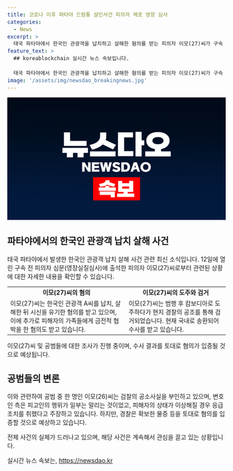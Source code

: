 ```yaml
---
title: 코로나 이후 파타야 드럼통 살인사건 피의자 체포 영장 심사
categories:
  - News
excerpt: >
  태국 파타야에서 한국인 관광객을 납치하고 살해한 혐의를 받는 피의자 이모(27)씨가 구속 전 피의자 심문을 위해 법원에 출석했다. 이모는 고개를 숙인 채 법원으로 향했고, 취재진의 질문에는 대답하지 않았으나 얼굴에는 옅은 미소가 떠올랐다. 창원지법은 구속 여부를 심리 중이며, 이모는 납치와 살해한 A씨의 휴대전화로 금전을 빼앗은 혐의뿐만 아니라 A씨의 살해를 협박한 혐의도 받고 있다. 경찰은 범행에 대한 증거를 확보하고 이들의 진술을 종합해 수사할 예정이다.
feature_text: >
  ## koreablockchain 실시간 뉴스 속보입니다.

  태국 파타야에서 한국인 관광객을 납치하고 살해한 혐의를 받는 피의자 이모(27)씨가 구속 전 피의자 심문을 위해 법원에 출석했다. 이모는 고개를 숙인 채 법원으로 향했고, 취재진의 질문에는 대답하지 않았으나 얼굴에는 옅은 미소가 떠올랐다. 창원지법은 구속 여부를 심리 중이며, 이모는 납치와 살해한 A씨의 휴대전화로 금전을 빼앗은 혐의뿐만 아니라 A씨의 살해를 협박한 혐의도 받고 있다. 경찰은 범행에 대한 증거를 확보하고 이들의 진술을 종합해 수사할 예정이다.
image: '/assets/img/newsdao_breakingnews.jpg'
---
```


<p><img src="/assets/img/newsdao_breakingnews.jpg" alt="koreablockchain 속보" /></p>

<h2 data-ke-size="size26">파타야에서의 한국인 관광객 납치 살해 사건</h2>

<p data-ke-size="size16">태국 파타야에서 발생한 한국인 관광객 납치 살해 사건 관련 최신 소식입니다. 12일에 열린 구속 전 피의자 심문(영장실질심사)에 출석한 피의자 이모(27)씨로부터 관련된 상황에 대한 자세한 내용을 확인할 수 있습니다.</p>

<table>
  <tr>
    <td style="text-align: center; height: 17px;"><b>이모(27)씨의 혐의</b></td>
    <td style="text-align: center; height: 17px;"><b>이모(27)씨의 도주와 검거</b></td>
  </tr>
  <tr>
    <td>이모(27)씨는 한국인 관광객 A씨를 납치, 살해한 뒤 시신을 유기한 혐의를 받고 있으며, 이에 추가로 피해자의 가족들에게 금전적 협박을 한 혐의도 받고 있습니다.</td>
    <td>이모(27)씨는 범행 후 캄보디아로 도주하다가 현지 경찰의 공조를 통해 검거되었습니다. 현재 국내로 송환되어 수사를 받고 있습니다.</td>
  </tr>
</table>

<p data-ke-size="size16">이모(27)씨 및 공범들에 대한 조사가 진행 중이며, 수사 결과를 토대로 혐의가 입증될 것으로 예상됩니다.</p>

<h2 data-ke-size="size26">공범들의 변론</h2>

<p data-ke-size="size16">이와 관련하여 공범 중 한 명인 이모(26)씨는 검찰의 공소사실을 부인하고 있으며, 변호인 측은 피고인의 행위가 일부는 말리는 것이었고, 피해자의 상태가 이상해질 경우 응급 조치를 취했다고 주장하고 있습니다. 하지만, 경찰은 확보한 물증 등을 토대로 혐의를 입증할 것으로 예상하고 있습니다.</p>

<p data-ke-size="size16">전체 사건의 실체가 드러나고 있으며, 해당 사건은 계속해서 관심을 끌고 있는 상황입니다.</p>
실시간 뉴스 속보는, <a href="https://newsdao.kr" rel="dofollow">https://newsdao.kr</a>


